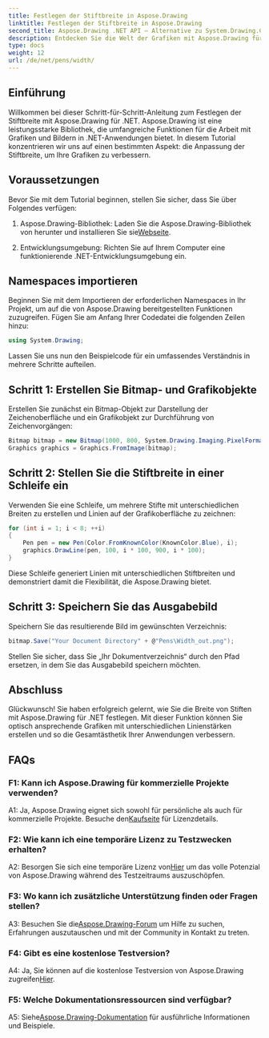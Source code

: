 ```yaml
---
title: Festlegen der Stiftbreite in Aspose.Drawing
linktitle: Festlegen der Stiftbreite in Aspose.Drawing
second_title: Aspose.Drawing .NET API – Alternative zu System.Drawing.Common
description: Entdecken Sie die Welt der Grafiken mit Aspose.Drawing für .NET. Erfahren Sie, wie Sie die Stiftbreite für atemberaubende Bilder dynamisch festlegen. Beginnen Sie mit unserer Schritt-für-Schritt-Anleitung.
type: docs
weight: 12
url: /de/net/pens/width/
---
```

## Einführung

Willkommen bei dieser Schritt-für-Schritt-Anleitung zum Festlegen der Stiftbreite mit Aspose.Drawing für .NET. Aspose.Drawing ist eine leistungsstarke Bibliothek, die umfangreiche Funktionen für die Arbeit mit Grafiken und Bildern in .NET-Anwendungen bietet. In diesem Tutorial konzentrieren wir uns auf einen bestimmten Aspekt: die Anpassung der Stiftbreite, um Ihre Grafiken zu verbessern.

## Voraussetzungen

Bevor Sie mit dem Tutorial beginnen, stellen Sie sicher, dass Sie über Folgendes verfügen:

1.  Aspose.Drawing-Bibliothek: Laden Sie die Aspose.Drawing-Bibliothek von herunter und installieren Sie sie[Webseite](https://releases.aspose.com/drawing/net/).

2. Entwicklungsumgebung: Richten Sie auf Ihrem Computer eine funktionierende .NET-Entwicklungsumgebung ein.

## Namespaces importieren

Beginnen Sie mit dem Importieren der erforderlichen Namespaces in Ihr Projekt, um auf die von Aspose.Drawing bereitgestellten Funktionen zuzugreifen. Fügen Sie am Anfang Ihrer Codedatei die folgenden Zeilen hinzu:

```csharp
using System.Drawing;
```

Lassen Sie uns nun den Beispielcode für ein umfassendes Verständnis in mehrere Schritte aufteilen.

## Schritt 1: Erstellen Sie Bitmap- und Grafikobjekte

Erstellen Sie zunächst ein Bitmap-Objekt zur Darstellung der Zeichenoberfläche und ein Grafikobjekt zur Durchführung von Zeichenvorgängen:

```csharp
Bitmap bitmap = new Bitmap(1000, 800, System.Drawing.Imaging.PixelFormat.Format32bppPArgb);
Graphics graphics = Graphics.FromImage(bitmap);
```

## Schritt 2: Stellen Sie die Stiftbreite in einer Schleife ein

Verwenden Sie eine Schleife, um mehrere Stifte mit unterschiedlichen Breiten zu erstellen und Linien auf der Grafikoberfläche zu zeichnen:

```csharp
for (int i = 1; i < 8; ++i)
{
    Pen pen = new Pen(Color.FromKnownColor(KnownColor.Blue), i);
    graphics.DrawLine(pen, 100, i * 100, 900, i * 100);
}
```

Diese Schleife generiert Linien mit unterschiedlichen Stiftbreiten und demonstriert damit die Flexibilität, die Aspose.Drawing bietet.

## Schritt 3: Speichern Sie das Ausgabebild

Speichern Sie das resultierende Bild im gewünschten Verzeichnis:

```csharp
bitmap.Save("Your Document Directory" + @"Pens\Width_out.png");
```

Stellen Sie sicher, dass Sie „Ihr Dokumentverzeichnis“ durch den Pfad ersetzen, in dem Sie das Ausgabebild speichern möchten.

## Abschluss

Glückwunsch! Sie haben erfolgreich gelernt, wie Sie die Breite von Stiften mit Aspose.Drawing für .NET festlegen. Mit dieser Funktion können Sie optisch ansprechende Grafiken mit unterschiedlichen Linienstärken erstellen und so die Gesamtästhetik Ihrer Anwendungen verbessern.

## FAQs

### F1: Kann ich Aspose.Drawing für kommerzielle Projekte verwenden?

 A1: Ja, Aspose.Drawing eignet sich sowohl für persönliche als auch für kommerzielle Projekte. Besuche den[Kaufseite](https://purchase.aspose.com/buy) für Lizenzdetails.

### F2: Wie kann ich eine temporäre Lizenz zu Testzwecken erhalten?

 A2: Besorgen Sie sich eine temporäre Lizenz von[Hier](https://purchase.aspose.com/temporary-license/) um das volle Potenzial von Aspose.Drawing während des Testzeitraums auszuschöpfen.

### F3: Wo kann ich zusätzliche Unterstützung finden oder Fragen stellen?

 A3: Besuchen Sie die[Aspose.Drawing-Forum](https://forum.aspose.com/c/diagram/17) um Hilfe zu suchen, Erfahrungen auszutauschen und mit der Community in Kontakt zu treten.

### F4: Gibt es eine kostenlose Testversion?

 A4: Ja, Sie können auf die kostenlose Testversion von Aspose.Drawing zugreifen[Hier](https://releases.aspose.com/).

### F5: Welche Dokumentationsressourcen sind verfügbar?

 A5: Siehe[Aspose.Drawing-Dokumentation](https://reference.aspose.com/drawing/net/) für ausführliche Informationen und Beispiele.